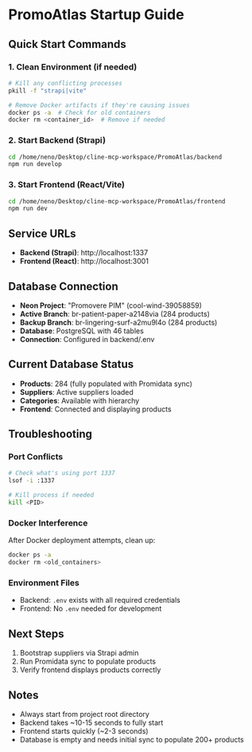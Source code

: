 # PromoAtlas Startup Guide

## Quick Start Commands

### 1. Clean Environment (if needed)
```bash
# Kill any conflicting processes
pkill -f "strapi|vite"

# Remove Docker artifacts if they're causing issues
docker ps -a  # Check for old containers
docker rm <container_id>  # Remove if needed
```

### 2. Start Backend (Strapi)
```bash
cd /home/neno/Desktop/cline-mcp-workspace/PromoAtlas/backend
npm run develop
```

### 3. Start Frontend (React/Vite)
```bash
cd /home/neno/Desktop/cline-mcp-workspace/PromoAtlas/frontend
npm run dev
```

## Service URLs
- **Backend (Strapi)**: http://localhost:1337
- **Frontend (React)**: http://localhost:3001

## Database Connection
- **Neon Project**: "Promovere PIM" (cool-wind-39058859)
- **Active Branch**: br-patient-paper-a2148via (284 products)
- **Backup Branch**: br-lingering-surf-a2mu9l4o (284 products) 
- **Database**: PostgreSQL with 46 tables
- **Connection**: Configured in backend/.env

## Current Database Status
- **Products**: 284 (fully populated with Promidata sync)
- **Suppliers**: Active suppliers loaded
- **Categories**: Available with hierarchy
- **Frontend**: Connected and displaying products

## Troubleshooting

### Port Conflicts
```bash
# Check what's using port 1337
lsof -i :1337

# Kill process if needed
kill <PID>
```

### Docker Interference
After Docker deployment attempts, clean up:
```bash
docker ps -a
docker rm <old_containers>
```

### Environment Files
- Backend: `.env` exists with all required credentials
- Frontend: No `.env` needed for development

## Next Steps
1. Bootstrap suppliers via Strapi admin
2. Run Promidata sync to populate products
3. Verify frontend displays products correctly

## Notes
- Always start from project root directory
- Backend takes ~10-15 seconds to fully start
- Frontend starts quickly (~2-3 seconds)
- Database is empty and needs initial sync to populate 200+ products